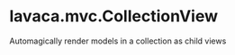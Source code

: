 lavaca.mvc.CollectionView
=========================

Automagically render models in a collection as child views
